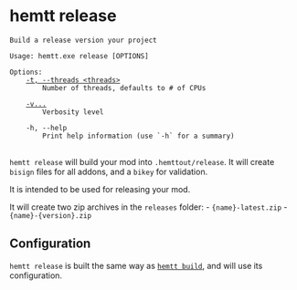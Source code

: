 # hemtt release

<pre><code>Build a release version your project

Usage: hemtt.exe release [OPTIONS]

Options:
    <a href="commands.md#-t---threads">-t, --threads &lt;threads&gt;</a>
        Number of threads, defaults to # of CPUs

    <a href="commands.md#-v">-v...</a>
        Verbosity level

    -h, --help
        Print help information (use `-h` for a summary)
</code>
</pre>

`hemtt release` will build your mod into `.hemttout/release`. It will create `bisign` files for all addons, and a `bikey` for validation.

It is intended to be used for releasing your mod.

It will create two zip archives in the `releases` folder:
    - `{name}-latest.zip`
    - `{name}-{version}.zip`

## Configuration

`hemtt release` is built the same way as [`hemtt build`](commands-build.md), and will use its configuration.
